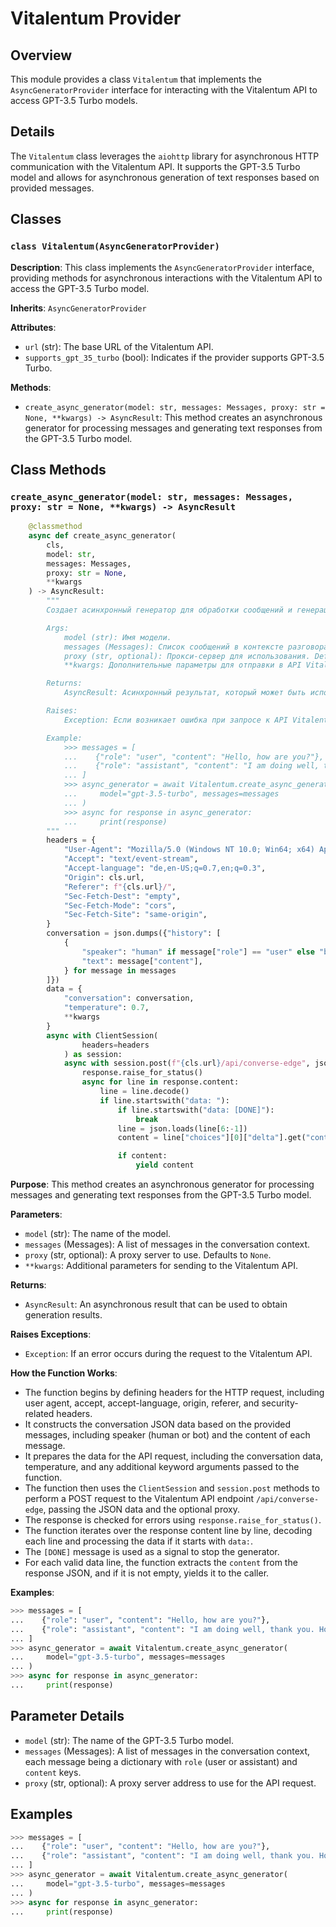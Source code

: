 # Vitalentum Provider

## Overview

This module provides a class `Vitalentum` that implements the `AsyncGeneratorProvider` interface for interacting with the Vitalentum API to access GPT-3.5 Turbo models. 

## Details

The `Vitalentum` class leverages the `aiohttp` library for asynchronous HTTP communication with the Vitalentum API. It supports the GPT-3.5 Turbo model and allows for asynchronous generation of text responses based on provided messages. 

## Classes

### `class Vitalentum(AsyncGeneratorProvider)`

**Description**: This class implements the `AsyncGeneratorProvider` interface, providing methods for asynchronous interactions with the Vitalentum API to access the GPT-3.5 Turbo model.

**Inherits**: `AsyncGeneratorProvider`

**Attributes**:
- `url` (str): The base URL of the Vitalentum API.
- `supports_gpt_35_turbo` (bool): Indicates if the provider supports GPT-3.5 Turbo.

**Methods**:

- `create_async_generator(model: str, messages: Messages, proxy: str = None, **kwargs) -> AsyncResult`: This method creates an asynchronous generator for processing messages and generating text responses from the GPT-3.5 Turbo model.

## Class Methods

### `create_async_generator(model: str, messages: Messages, proxy: str = None, **kwargs) -> AsyncResult`

```python
    @classmethod
    async def create_async_generator(
        cls,
        model: str,
        messages: Messages,
        proxy: str = None,
        **kwargs
    ) -> AsyncResult:
        """
        Создает асинхронный генератор для обработки сообщений и генерации текстовых ответов от модели GPT-3.5 Turbo.

        Args:
            model (str): Имя модели.
            messages (Messages): Список сообщений в контексте разговора.
            proxy (str, optional): Прокси-сервер для использования. Defaults to None.
            **kwargs: Дополнительные параметры для отправки в API Vitalentum.

        Returns:
            AsyncResult: Асинхронный результат, который может быть использован для получения результатов генерации.

        Raises:
            Exception: Если возникает ошибка при запросе к API Vitalentum.

        Example:
            >>> messages = [
            ...    {"role": "user", "content": "Hello, how are you?"},
            ...    {"role": "assistant", "content": "I am doing well, thank you. How can I help you?"},
            ... ]
            >>> async_generator = await Vitalentum.create_async_generator(
            ...     model="gpt-3.5-turbo", messages=messages
            ... )
            >>> async for response in async_generator:
            ...     print(response)
        """
        headers = {
            "User-Agent": "Mozilla/5.0 (Windows NT 10.0; Win64; x64) AppleWebKit/537.36 (KHTML, like Gecko) Chrome/116.0.0.0 Safari/537.36",
            "Accept": "text/event-stream",
            "Accept-language": "de,en-US;q=0.7,en;q=0.3",
            "Origin": cls.url,
            "Referer": f"{cls.url}/",
            "Sec-Fetch-Dest": "empty",
            "Sec-Fetch-Mode": "cors",
            "Sec-Fetch-Site": "same-origin",
        }
        conversation = json.dumps({"history": [
            {
                "speaker": "human" if message["role"] == "user" else "bot",
                "text": message["content"],
            } for message in messages
        ]})
        data = {
            "conversation": conversation,
            "temperature": 0.7,
            **kwargs
        }
        async with ClientSession(
                headers=headers
            ) as session:
            async with session.post(f"{cls.url}/api/converse-edge", json=data, proxy=proxy) as response:
                response.raise_for_status()
                async for line in response.content:
                    line = line.decode()
                    if line.startswith("data: "):
                        if line.startswith("data: [DONE]"):
                            break
                        line = json.loads(line[6:-1])
                        content = line["choices"][0]["delta"].get("content")

                        if content:
                            yield content
```

**Purpose**: This method creates an asynchronous generator for processing messages and generating text responses from the GPT-3.5 Turbo model.

**Parameters**:
- `model` (str): The name of the model.
- `messages` (Messages): A list of messages in the conversation context.
- `proxy` (str, optional): A proxy server to use. Defaults to `None`.
- `**kwargs`: Additional parameters for sending to the Vitalentum API.

**Returns**:
- `AsyncResult`: An asynchronous result that can be used to obtain generation results.

**Raises Exceptions**:
- `Exception`: If an error occurs during the request to the Vitalentum API.

**How the Function Works**:
- The function begins by defining headers for the HTTP request, including user agent, accept, accept-language, origin, referer, and security-related headers.
- It constructs the conversation JSON data based on the provided messages, including speaker (human or bot) and the content of each message.
- It prepares the data for the API request, including the conversation data, temperature, and any additional keyword arguments passed to the function.
- The function then uses the `ClientSession` and `session.post` methods to perform a POST request to the Vitalentum API endpoint `/api/converse-edge`, passing the JSON data and the optional proxy.
- The response is checked for errors using `response.raise_for_status()`.
- The function iterates over the response content line by line, decoding each line and processing the data if it starts with `data:`.
- The `[DONE]` message is used as a signal to stop the generator.
- For each valid data line, the function extracts the `content` from the response JSON, and if it is not empty, yields it to the caller.

**Examples**:
```python
>>> messages = [
...    {"role": "user", "content": "Hello, how are you?"},
...    {"role": "assistant", "content": "I am doing well, thank you. How can I help you?"},
... ]
>>> async_generator = await Vitalentum.create_async_generator(
...     model="gpt-3.5-turbo", messages=messages
... )
>>> async for response in async_generator:
...     print(response)
```

## Parameter Details

- `model` (str): The name of the GPT-3.5 Turbo model.
- `messages` (Messages): A list of messages in the conversation context, each message being a dictionary with `role` (user or assistant) and `content` keys.
- `proxy` (str, optional): A proxy server address to use for the API request.

## Examples

```python
>>> messages = [
...    {"role": "user", "content": "Hello, how are you?"},
...    {"role": "assistant", "content": "I am doing well, thank you. How can I help you?"},
... ]
>>> async_generator = await Vitalentum.create_async_generator(
...     model="gpt-3.5-turbo", messages=messages
... )
>>> async for response in async_generator:
...     print(response)